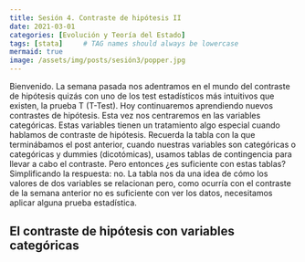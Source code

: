 ```yaml
---
title: Sesión 4. Contraste de hipótesis II
date: 2021-03-01
categories: [Evolución y Teoría del Estado]
tags: [stata]     # TAG names should always be lowercase
mermaid: true
image: /assets/img/posts/sesión3/popper.jpg
---
```


Bienvenido. La semana pasada nos adentramos en el mundo del contraste de hipótesis quizás con uno de los test estadísticos más intuitivos que existen, la prueba T (T-Test). Hoy continuaremos aprendiendo nuevos contrastes de hipótesis. Esta vez nos centraremos en las variables categóricas. Estas variables tienen un tratamiento algo especial cuando hablamos de contraste de hipótesis. Recuerda la tabla con la que terminábamos el post anterior, cuando nuestras variables son categóricas o categóricas y dummies (dicotómicas), usamos tablas de contingencia para llevar a cabo el contraste. Pero entonces ¿es suficiente con estas tablas? Simplificando la respuesta: no. La tabla nos da una idea de cómo los valores de dos variables se relacionan pero, como ocurría con el contraste de la semana anterior no es suficiente con ver los datos, necesitamos aplicar alguna prueba estadística.

## El contraste de hipótesis con variables categóricas


